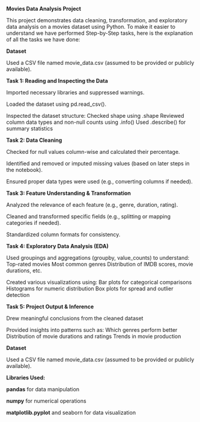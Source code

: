 **Movies Data Analysis Project**

This project demonstrates data cleaning, transformation, and exploratory data analysis on a movies dataset using Python. To make it easier to understand we have performed Step-by-Step tasks, here is the explanation of all the tasks we have done:

**Dataset**

Used a CSV file named movie_data.csv (assumed to be provided or publicly available).

**Task 1: Reading and Inspecting the Data**

Imported necessary libraries and suppressed warnings.

Loaded the dataset using pd.read_csv().

Inspected the dataset structure:
Checked shape using .shape
Reviewed column data types and non-null counts using .info()
Used .describe() for summary statistics

**Task 2: Data Cleaning**

Checked for null values column-wise and calculated their percentage.

Identified and removed or imputed missing values (based on later steps in the notebook).

Ensured proper data types were used (e.g., converting columns if needed).

**Task 3: Feature Understanding & Transformation**

Analyzed the relevance of each feature (e.g., genre, duration, rating).

Cleaned and transformed specific fields (e.g., splitting or mapping categories if needed).

Standardized column formats for consistency.

**Task 4: Exploratory Data Analysis (EDA)**

Used groupings and aggregations (groupby, value_counts) to understand:
Top-rated movies
Most common genres
Distribution of IMDB scores, movie durations, etc.

Created various visualizations using:
Bar plots for categorical comparisons
Histograms for numeric distribution
Box plots for spread and outlier detection

**Task 5: Project Output & Inference**

Drew meaningful conclusions from the cleaned dataset

Provided insights into patterns such as:
Which genres perform better
Distribution of movie durations and ratings
Trends in movie production

**Dataset**

Used a CSV file named movie_data.csv (assumed to be provided or publicly available).

**Libraries Used:**

**pandas** for data manipulation

**numpy** for numerical operations

**matplotlib.pyplot** and seaborn for data visualization
